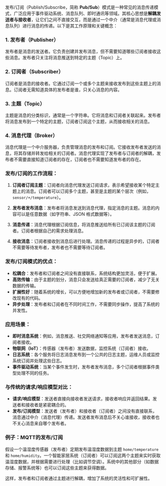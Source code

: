 发布/订阅（Publish/Subscribe，简称 **Pub/Sub**）模式是一种常见的消息传递模式，广泛应用于事件驱动系统、消息队列、即时通讯等领域。其核心思想是**解耦发送者与接收者**，让它们之间不直接交互，而是通过一个中介（通常是消息代理或消息队列）进行消息的传递。以下是其工作原理和关键概念：

### 1. **发布者（Publisher）**

发布者是消息的发送者。它负责创建并发布消息，但不需要知道哪些订阅者接收这些消息。发布者只关注将消息推送到特定的主题（Topic）上。

### 2. **订阅者（Subscriber）**

订阅者是消息的接收者。它通过订阅一个或多个主题来接收发布到这些主题上的消息。订阅者无需知道具体的发布者是谁，只关心消息的内容。

### 3. **主题（Topic）**

主题是消息的分类标识，通常是一个字符串。它将消息和订阅者关联起来。发布者将消息发布到一个特定的主题，订阅者订阅这个主题，从而接收相关的消息。

### 4. **消息代理（Broker）**

消息代理是一个中介服务器，负责管理消息的发布和订阅。它接收发布者发送的消息，将其存储并转发给相关的订阅者。消息代理实现了发布者与订阅者的解耦，发布者不需要直接知道订阅者的存在，订阅者也不需要知道发布者的存在。

### 发布/订阅的工作流程：

1. **订阅者订阅主题**：订阅者向消息代理发送订阅请求，表示希望接收某个特定主题上的消息。订阅者可以订阅多个主题，甚至是主题的某个层次（例如，`sensor/+/temperature`）。
    
2. **发布者发布消息**：发布者将消息发送到消息代理，指定消息的主题。消息的内容可以是任意数据（如字符串、JSON 格式数据等）。
    
3. **消息传递**：消息代理根据订阅信息，将消息推送给所有已订阅该主题的订阅者。订阅者根据自己的需求处理消息。
    
4. **接收消息**：订阅者接收到消息后进行处理。消息传递的过程是异步的，订阅者不需要等待发布者，发布者也不需要等待订阅者。
    

### 发布/订阅模式的优点：

- **松耦合**：发布者和订阅者之间没有直接联系，系统结构更加灵活，便于扩展。
- **高效传输**：由于主题的划分，消息只会发送给真正需要的订阅者，减少了无关数据的传输。
- **扩展性好**：随着系统的增长，可以方便地增加新的发布者或订阅者，不需要修改现有的代码。
- **异步处理**：发布者和订阅者在不同时间工作，不需要同步操作，提高了系统的并发性。

### 应用场景：

- **即时消息系统**：例如，消息推送、社交网络通知等应用，发布者发送消息，订阅者接收。
- **物联网（IoT）**：传感器（发布者）发送数据，监控系统（订阅者）接收。
- **日志系统**：各个服务将日志消息发布到一个公共的日志主题，运维人员或监控系统订阅并处理这些日志。
- **事件驱动系统**：当某个事件发生时，发布者发布消息，多个订阅者根据事件类型处理不同的任务。

### 与传统的请求/响应模型对比：

- **请求/响应模型**：发送者直接向接收者发送请求，接收者响应并返回结果。发送者和接收者是紧密耦合的。
- **发布/订阅模型**：发送者（发布者）和接收者（订阅者）之间没有直接联系，消息通过中介（消息代理）传递。发送者发布消息后不关心谁接收，接收者也不关心消息来自哪个发布者。

### 例子：MQTT的发布/订阅

假设一个温湿度传感器（发布者）定期发布温湿度数据到主题 `home/temperature` 和 `home/humidity`。一个智能家居系统（订阅者）可以订阅这两个主题来实时获取温湿度数据，并根据需要进行处理（比如调节空调）。系统中的其他部分（如数据存储、报警系统等）也可以订阅这些主题来获得数据。

这样，发布者和订阅者通过主题进行解耦，增加了系统的灵活性和可扩展性。